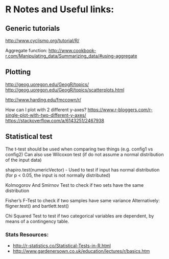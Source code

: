 # R Notes and Useful links:

## Generic tutorials

http://www.cyclismo.org/tutorial/R/

Aggregate function:
http://www.cookbook-r.com/Manipulating_data/Summarizing_data/#using-aggregate

## Plotting

http://geog.uoregon.edu/GeogR/topics/
    http://geog.uoregon.edu/GeogR/topics/scatterplots.html

http://www.harding.edu/fmccown/r/

How can I plot with 2 different y-axes?
https://www.r-bloggers.com/r-single-plot-with-two-different-y-axes/
https://stackoverflow.com/a/6143251/2467938

## Statistical test

The t-test should be used when comparing two things (e.g. config1 vs config2)
Can also use Wilcoxon test (if do not assume a normal distribution of the input data)

shapiro.test(numericVector) - Used to test if input has normal distribution (for p < 0.05, the input is not normally distributed)

Kolmogorov And Smirnov Test to check if two sets have the same distribution

Fisher’s F-Test to check if two samples have same variance
Alternatively: fligner.test() and bartlett.test()

Chi Squared Test to test if two categorical variables are dependent, by means of a contingency table.

### Stats Resources:

- http://r-statistics.co/Statistical-Tests-in-R.html
- http://www.gardenersown.co.uk/education/lectures/r/basics.htm